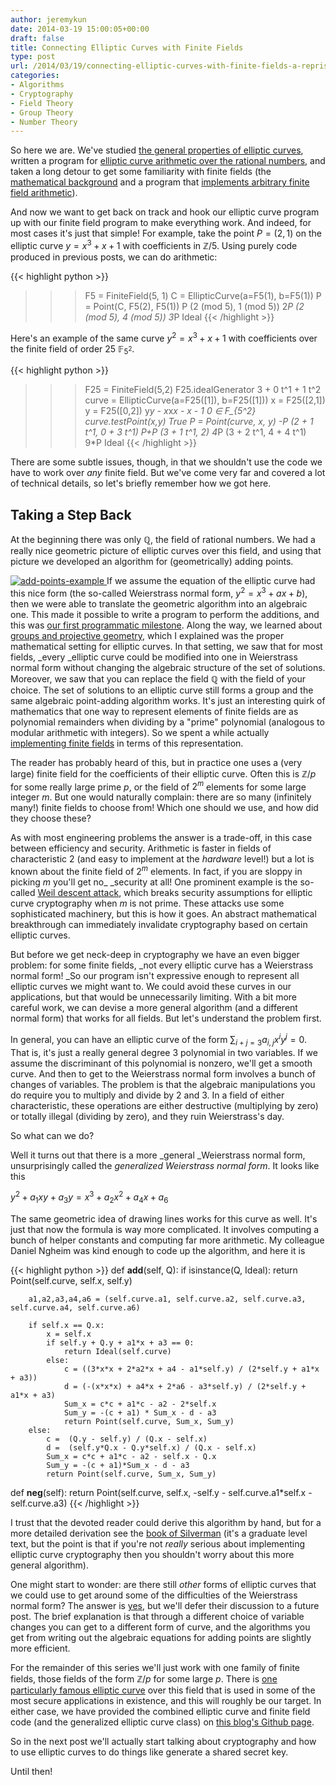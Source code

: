 ```yaml
---
author: jeremykun
date: 2014-03-19 15:00:05+00:00
draft: false
title: Connecting Elliptic Curves with Finite Fields
type: post
url: /2014/03/19/connecting-elliptic-curves-with-finite-fields-a-reprise/
categories:
- Algorithms
- Cryptography
- Field Theory
- Group Theory
- Number Theory
---
```


So here we are. We've studied [the general properties of elliptic curves](http://jeremykun.com/2014/02/16/elliptic-curves-as-algebraic-structures/), written a program for [elliptic curve arithmetic over the rational numbers](http://jeremykun.com/2014/02/24/elliptic-curves-as-python-objects/), and taken a long detour to get some familiarity with finite fields (the [mathematical background](http://jeremykun.com/2014/02/26/finite-fields-a-primer/) and a program that [implements arbitrary finite field arithmetic](http://jeremykun.com/2014/03/13/programming-with-finite-fields/)).

And now we want to get back on track and hook our elliptic curve program up with our finite field program to make everything work. And indeed, for most cases it's just that simple! For example, take the point $P = (2,1)$ on the elliptic curve $y = x^3 + x + 1$ with coefficients in $\mathbb{Z}/5$. Using purely code produced in previous posts, we can do arithmetic:

{{< highlight python >}}
>>> F5 = FiniteField(5, 1)
>>> C = EllipticCurve(a=F5(1), b=F5(1))
>>> P = Point(C, F5(2), F5(1))
>>> P
(2 (mod 5), 1 (mod 5))
>>> 2*P
(2 (mod 5), 4 (mod 5))
>>> 3*P
Ideal
{{< /highlight >}}

Here's an example of the same curve $y^2 = x^3 + x + 1$ with coefficients over the finite field of order 25 $\mathbb{F}_{5^2}$.

{{< highlight python >}}
>>> F25 = FiniteField(5,2)
>>> F25.idealGenerator
3 + 0 t^1 + 1 t^2
>>> curve = EllipticCurve(a=F25([1]), b=F25([1]))
>>> x = F25([2,1])
>>> y = F25([0,2])
>>> y*y - x*x*x - x - 1
0 ∈ F_{5^2}
>>> curve.testPoint(x,y)
True
>>> P = Point(curve, x, y)
>>> -P
(2 + 1 t^1, 0 + 3 t^1)
>>> P+P
(3 + 1 t^1, 2)
>>> 4*P
(3 + 2 t^1, 4 + 4 t^1)
>>> 9*P
Ideal
{{< /highlight >}}

There are some subtle issues, though, in that we shouldn't use the code we have to work over _any_ finite field. But we've come very far and covered a lot of technical details, so let's briefly remember how we got here.

## Taking a Step Back

At the beginning there was only $\mathbb{Q}$, the field of rational numbers. We had a really nice geometric picture of elliptic curves over this field, and using that picture we developed an algorithm for (geometrically) adding points.

[![add-points-example](http://jeremykun.files.wordpress.com/2014/02/add-points-example.png?w=300)
](http://jeremykun.files.wordpress.com/2014/02/add-points-example.png)If we assume the equation of the elliptic curve had this nice form (the so-called Weierstrass normal form, $y^2 = x^3 + ax + b$), then we were able to translate the geometric algorithm into an algebraic one. This made it possible to write a program to perform the additions, and this was [our first programmatic milestone](http://jeremykun.com/2014/02/24/elliptic-curves-as-python-objects/). Along the way, we learned about [groups and projective geometry](http://jeremykun.com/2014/02/16/elliptic-curves-as-algebraic-structures/), which I explained was the proper mathematical setting for elliptic curves. In that setting, we saw that for most fields, _every _elliptic curve could be modified into one in Weierstrass normal form without changing the algebraic structure of the set of solutions. Moreover, we saw that you can replace the field $\mathbb{Q}$ with the field of your choice. The set of solutions to an elliptic curve still forms a group and the same algebraic point-adding algorithm works. It's just an interesting quirk of mathematics that one way to represent elements of finite fields are as polynomial remainders when dividing by a "prime" polynomial (analogous to modular arithmetic with integers). So we spent a while actually [implementing finite fields](http://jeremykun.com/2014/03/13/programming-with-finite-fields/) in terms of this representation.

The reader has probably heard of this, but in practice one uses a (very large) finite field for the coefficients of their elliptic curve. Often this is $\mathbb{Z}/p$ for some really large prime $p$, or the field of $2^m$ elements for some large integer $m$. But one would naturally complain: there are so many (infinitely many!) finite fields to choose from! Which one should we use, and how did they choose these?

As with most engineering problems the answer is a trade-off, in this case between efficiency and security. Arithmetic is faster in fields of characteristic 2 (and easy to implement at the _hardware_ level!) but a lot is known about the finite field of $2^m$ elements. In fact, if you are sloppy in picking $m$ you'll get no_ _security at all! One prominent example is the so-called [Weil descent attack](http://cihangir.forgottenlance.com/presentations/ECDLP.pdf), which breaks security assumptions for elliptic curve cryptography when $m$ is not prime. These attacks use some sophisticated machinery, but this is how it goes. An abstract mathematical breakthrough can immediately invalidate cryptography based on certain elliptic curves.

But before we get neck-deep in cryptography we have an even bigger problem: for some finite fields, _not every elliptic curve has a Weierstrass normal form! _So our program isn't expressive enough to represent all elliptic curves we might want to. We could avoid these curves in our applications, but that would be unnecessarily limiting. With a bit more careful work, we can devise a more general algorithm (and a different normal form) that works for all fields. But let's understand the problem first.

In general, you can have an elliptic curve of the form $\sum_{i+j=3} a_{i,j}x^iy^j = 0$. That is, it's just a really general degree 3 polynomial in two variables. If we assume the discriminant of this polynomial is nonzero, we'll get a smooth curve. And then to get to the Weierstrass normal form involves a bunch of changes of variables. The problem is that the algebraic manipulations you do require you to multiply and divide by 2 and 3. In a field of either characteristic, these operations are either destructive (multiplying by zero) or totally illegal (dividing by zero), and they ruin Weierstrass's day.

So what can we do?

Well it turns out that there is a more _general _Weierstrass normal form, unsurprisingly called the _generalized Weierstrass normal form_. It looks like this

$\displaystyle y^2 + a_1 xy + a_3y = x^3 + a_2x^2 + a_4x + a_6$

The same geometric idea of drawing lines works for this curve as well. It's just that now the formula is way more complicated. It involves computing a bunch of helper constants and computing far more arithmetic. My colleague Daniel Ngheim was kind enough to code up the algorithm, and here it is

{{< highlight python >}}
    def __add__(self, Q):
        if isinstance(Q, Ideal):
            return Point(self.curve, self.x, self.y)

        a1,a2,a3,a4,a6 = (self.curve.a1, self.curve.a2, self.curve.a3, self.curve.a4, self.curve.a6)

        if self.x == Q.x:
            x = self.x
            if self.y + Q.y + a1*x + a3 == 0:
                return Ideal(self.curve)
            else:
                c = ((3*x*x + 2*a2*x + a4 - a1*self.y) / (2*self.y + a1*x + a3))
                d = (-(x*x*x) + a4*x + 2*a6 - a3*self.y) / (2*self.y + a1*x + a3)
                Sum_x = c*c + a1*c - a2 - 2*self.x
                Sum_y = -(c + a1) * Sum_x - d - a3
                return Point(self.curve, Sum_x, Sum_y)
        else:
            c =  (Q.y - self.y) / (Q.x - self.x)
            d =  (self.y*Q.x - Q.y*self.x) / (Q.x - self.x)
            Sum_x = c*c + a1*c - a2 - self.x - Q.x
            Sum_y = -(c + a1)*Sum_x - d - a3
            return Point(self.curve, Sum_x, Sum_y)

   def __neg__(self):
      return Point(self.curve, self.x, -self.y - self.curve.a1*self.x - self.curve.a3)
{{< /highlight >}}

I trust that the devoted reader could derive this algorithm by hand, but for a more detailed derivation see the [book of Silverman](http://www.amazon.com/dp/0387094938/ref=rdr_ext_sb_ti_sims_1) (it's a graduate level text, but the point is that if you're not _really_ serious about implementing elliptic curve cryptography then you shouldn't worry about this more general algorithm).

One might start to wonder: are there still _other_ forms of elliptic curves that we could use to get around some of the difficulties of the Weierstrass normal form? The answer is [yes](http://en.wikipedia.org/wiki/Montgomery_curve), but we'll defer their discussion to a future post. The brief explanation is that through a different choice of variable changes you can get to a different form of curve, and the algorithms you get from writing out the algebraic equations for adding points are slightly more efficient.

For the remainder of this series we'll just work with one family of finite fields, those fields of the form $\mathbb{Z}/p$ for some large $p$. There is [one particularly famous elliptic curve](http://en.wikipedia.org/wiki/Curve25519) over this field that is used in some of the most secure applications in existence, and this will roughly be our target. In either case, we have provided the combined elliptic curve and finite field code (and the generalized elliptic curve class) on [this blog's Github page](http://github.com/j2kun).

So in the next post we'll actually start talking about cryptography and how to use elliptic curves to do things like generate a shared secret key.

Until then!

